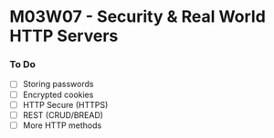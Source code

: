 # M03W07 - Security & Real World HTTP Servers

### To Do

- [ ] Storing passwords
- [ ] Encrypted cookies
- [ ] HTTP Secure (HTTPS)
- [ ] REST (CRUD/BREAD)
- [ ] More HTTP methods
